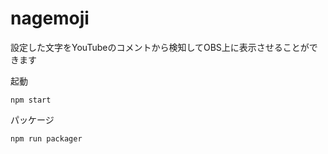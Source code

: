 # nagemoji
設定した文字をYouTubeのコメントから検知してOBS上に表示させることができます

起動
```
npm start
```
パッケージ
```
npm run packager
```